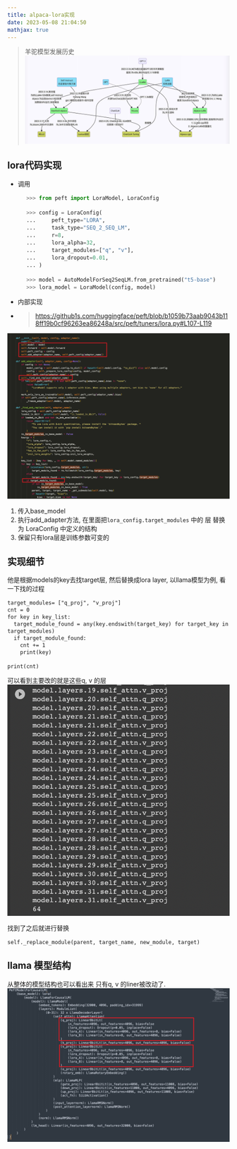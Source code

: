 ```yaml
---
title: alpaca-lora实现 
date: 2023-05-08 21:04:50
mathjax: true
---
```

 
> 羊驼模型发展历史 
> ![](https://raw.githubusercontent.com/dijiatrustlight/Chart_bed/master/img/202305061919018.png)

## lora代码实现
- 调用
```python
      >>> from peft import LoraModel, LoraConfig

      >>> config = LoraConfig(
      ...     peft_type="LORA",
      ...     task_type="SEQ_2_SEQ_LM",
      ...     r=8,
      ...     lora_alpha=32,
      ...     target_modules=["q", "v"],
      ...     lora_dropout=0.01,
      ... )

      >>> model = AutoModelForSeq2SeqLM.from_pretrained("t5-base")
      >>> lora_model = LoraModel(config, model)
```

- 内部实现
- > https://github1s.com/huggingface/peft/blob/b1059b73aab9043b118ff19b0cf96263ea86248a/src/peft/tuners/lora.py#L107-L119

![](https://raw.githubusercontent.com/dijiatrustlight/Chart_bed/master/img/202305061744459.png)
1. 传入base_model
2. 执行add_adapter方法, 在里面把`lora_config.target_modules` 中的 层 替换为 LoraConfig 中定义的结构
3. 保留只有lora层是训练参数可变的


## 实现细节
他是根据models的key去找target层, 然后替换成lora layer, 以llama模型为例, 看一下找的过程
```
target_modules= ["q_proj", "v_proj"]
cnt = 0
for key in key_list:
  target_module_found = any(key.endswith(target_key) for target_key in target_modules)
  if target_module_found:
    cnt += 1
    print(key)

print(cnt)
```
可以看到主要改的就是这些q, v 的层
![](https://raw.githubusercontent.com/dijiatrustlight/Chart_bed/master/img/202305061812220.png)

找到了之后就进行替换
```
self._replace_module(parent, target_name, new_module, target)
```
## llama 模型结构
从整体的模型结构也可以看出来
只有q, v 的liner被改动了.
![](https://raw.githubusercontent.com/dijiatrustlight/Chart_bed/master/img/202305061851354.png)